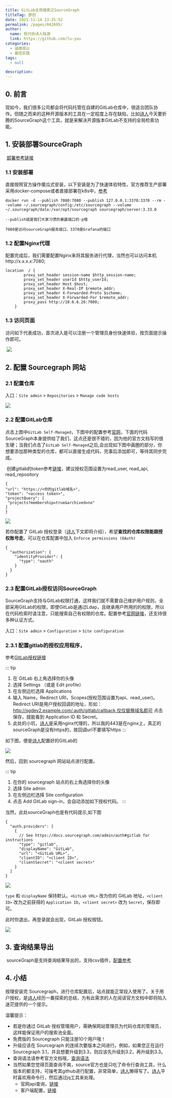 ```yaml
---
title: GitLab全局搜索之SourceGraph
titleTag: 原创
date: 2021-11-14 13:25:52
permalink: /pages/042695/
author: 
  name: 现代伪诗人陆游
  link: https://github.com/lu-you
categories: 
  - 运维观止
  - 最佳实践
tags: 
  - null

description: 
---
```


## 0. 前言

​    现如今，我们很多公司都会将代码托管在自建的GitLab仓库中，很适合团队协作。但随之而来的这种开源版本的工具在一定程度上存在缺陷，比如[诗人](https://github.com/lu-you)今天要折腾的SourceGraph这个工具，就是来解决开源版本GitLab不支持的全局检索功能。

## 1. 安装部署SourceGraph

​	[部署参考链接](https://docs.sourcegraph.com/?_ga=2.180805039.92929300.1636808002-910905162.1635833823)

### 1.1 安装部署

  直接按照官方操作傻瓜式安装，以下安装是为了快速体验特性，官方推荐生产部署采用docker-compose或者直接部署在k8s中，[参考](https://docs.sourcegraph.com/admin/install)

```shell
docker run -d --publish 7080:7080 --publish 127.0.0.1:3370:3370 --rm --volume ~/.sourcegraph/config:/etc/sourcegraph --volume ~/.sourcegraph/data:/var/opt/sourcegraph sourcegraph/server:3.33.0
```

`--publish就是我们大家习惯的暴露端口的-p哦`

`7080是访问sourceGraph服务端口，3370是Grafana的端口`

### 1.2 配置Nginx代理

​	配置完成后，我们需要配置Nginx来将其服务进行代理，当然也可以访问本机http://x.x.x.x:7080;

```shell
location  / {
        proxy_set_header session-name $http_session-name;
        proxy_set_header userId $http_userId;
        proxy_set_header Host $host;
        proxy_set_header X-Real-IP $remote_addr;
        proxy_set_header X-Forwarded-Proto $scheme;
        proxy_set_header X-Forwarded-For $remote_addr;
        proxy_pass http://10.6.6.26:7080;
    }
```

### 1.3 访问页面

​	访问如下代表成功，首次进入是可以注册一个管理员身份快速体验，按页面提示操作即可。

​	![](http://t.eryajf.net/imgs/2021/11/1972ab50a62d3e8c.png)

## 2. 配置 Sourcegraph 网站

### 2.1 配置仓库

  入口：`Site admin` > `Repositories` > `Manage code hosts`

![](http://t.eryajf.net/imgs/2021/11/b806cc3a76bd4daa.png)

###  2.2 配置GitLab仓库

   点击上图中`GitLab Self-Managed`，下图中的配置参考[官网](https://docs.sourcegraph.com/admin/external_service/gitlab)，下面的代码SourceGraph本身提供给了我们，这点还是很不错的，因为他的官方文档写的很生硬；当我们点击了`GitLab Self-Managed`之后,会出现如下图中画圈的部分，你想要添加那种类型的仓库，都可以直接生成代码，完事后添加即可，等待其同步完成。

​    创建gitlab的token参考[链接](https://docs.gitlab.com/ee/user/profile/personal_access_tokens.html#creating-a-personal-access-token)，建议授权范围设置为read_user, read_api, read_repository

   ```shell
{
  "url": "https://<你的gitlab域名>",
  "token": "<access token>",
  "projectQuery": [
    "projects?membership=true&archived=no"
  ]
}
   ```

![](http://t.eryajf.net/imgs/2021/11/53a2c5c768715977.png)

若你配置了 GitLab 授权登录（[诗人](https://github.com/lu-you)下文即将介绍），希望**查找的仓库权限能跟授权账号走**。可以在仓库配置中加入 `Enforce permissions (OAuth)`

```shell
{
  "authorization": {
    "identityProvider": {
      "type": "oauth"
    }
  }
}
```

### 2.3 配置GitLab授权访问SourceGraph

   SourceGraph支持与GitLab权限打通，这样我们就不需要自己维护用户规则，全部采用GitLab的权限，即使GitLab是通过Ldap，且继承用户所用的的权限，所以在代码检索时请注意，只能搜索自己有权限的仓库。配置参考[官网链接](https://docs.sourcegraph.com/admin/auth)，还支持很多种认证方式。

入口：`Site admin` > `Configuration` > `Site configuration`

###  2.3.1 配置gitlab的授权应用程序，

   参考[GitLab授权链接](https://docs.gitlab.com/ee/integration/oauth_provider.html)

::: tip
1. 在 GitLab 右上角选择你的头像
2. 选择 Settings （或是 Edit profile）
3. 在左侧边栏选择 Applications
4. 输入 Name，Redirect URI，Scopes(授权范围设置为api、read_user)。Redirect URI是用户授权回调的地址，形如：http://sgdev2.example.com/.auth/gitlab/callback,仅仅替换域名即可
点击保存，就能看到 Application ID 和 Secret。
5. 此处的小坑，[诗人](https://github.com/lu-you)是采用nginx代理的，所以我的443是在nginx上，真正的sourceGraph是没有https的，故回调url不要填写https
:::

如下图，便是[诗人](https://github.com/lu-you)配置好的GitLab的

![](http://t.eryajf.net/imgs/2021/11/e6c9dd8373e9fd2d.png)

然后，回到 sourcegraph 网站站点进行配置。

::: tip
1. 在你的 sourcegraph 站点的右上角选择你的头像
2. 选择 Site admin
3. 在左侧边栏选择 Site configuration
4. 点击 Add GitLab sign-in，会自动添加如下授权代码。
:::

当然，此处sourceGraph也是有代码提示,如下图

```shell
{
  "auth.providers": [
    {
      // See https://docs.sourcegraph.com/admin/auth#gitlab for instructions
      "type": "gitlab",
      "displayName": "GitLab",
      "url": "<GitLab URL>",
      "clientID": "<client ID>",
      "clientSecret": "<client secret>"
    }
  ]
}
```

![](http://t.eryajf.net/imgs/2021/11/b806cc3a76bd4daa.png)

`type` 和 `displayName` 保持默认。`<GitLab URL>` 改为你的 GitLab 地址，`<client ID>` 改为之前获得的 `Application ID`，`<client secret>` 改为 `Secret`，保存即可。

此时你退出，再登录就会出现，GitLab 授权按钮。

![](http://t.eryajf.net/imgs/2021/11/d738a813e448800e.png)

## 3. 查询结果导出

​    sourceGraph是支持查询结果导出的，支持csv插件，[配置参考](https://sourcegraph.com/extensions/sourcegraph/search-export?_ga=2.173954603.92929300.1636808002-910905162.1635833823)

## 4. 小结

按理安装完 Sourcegraph，进行仓库配置后，站点就能正常投入使用了。关于用户授权，是[诗人](https://github.com/lu-you)经历一番探索的总结，为有此需求的人在阅读官方文档中即将陷入迷茫提供的一个提示。

温馨提示：

- 若是你通过 GitLab 授权管理用户，需确保网站管理员为代码仓库的管理员，这样能保证用户的搜索池全面。
- 免费版的 Sourcegraph 只能注册10个用户哦！
- 升级应该在 Sourcegraph 的连续次要版本之间进行。例如，如果您正在运行Sourcegraph 3.1，并且想要升级到3.3，则应该先升级到3.2，再升级到3.3。
- 查询语法请参考官方文档哦，[查询语法](https://docs.sourcegraph.com/code_search/reference/queries)
- 当然如果您觉得页面查询不爽，source官方也是只吃了命令行查询工具，什么版本的都支持，可操考其github进行配置，非常简单，[诗人](https://github.com/lu-you)懒得写了。[诗人](https://github.com/lu-you)平时喜欢用命令行，然后通过jq工具来处理。
  - 官网api查询，[链接](https://docs.sourcegraph.com/api/graphql)
  - 客户端配置，[链接](https://github.com/sourcegraph/src-cli)

